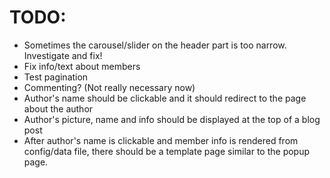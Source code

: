 TODO:
=====

 - Sometimes the carousel/slider on the header part is too narrow. Investigate and fix!
 - Fix info/text about members
 - Test pagination
 - Commenting? (Not really necessary now)
 - Author's name should be clickable and it should redirect to the page about the author
 - Author's picture, name and info should be displayed at the top of a blog post
 - After author's name is clickable and member info is rendered from config/data file, there should be a template page similar to the popup page.
